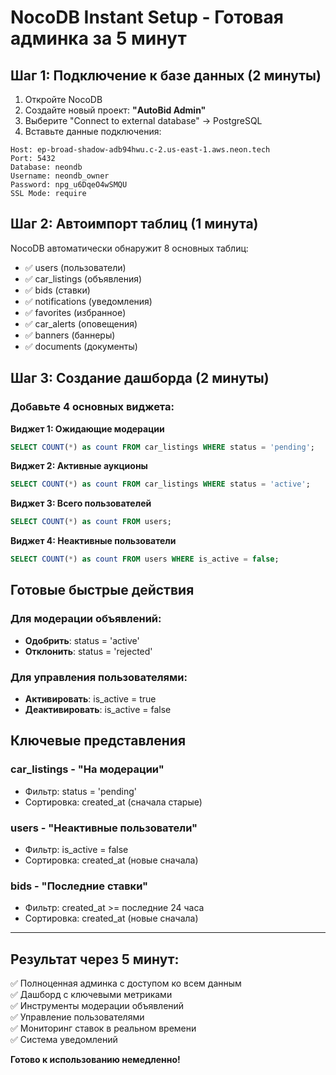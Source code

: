 # NocoDB Instant Setup - Готовая админка за 5 минут

## Шаг 1: Подключение к базе данных (2 минуты)

1. Откройте NocoDB
2. Создайте новый проект: **"AutoBid Admin"**
3. Выберите "Connect to external database" → PostgreSQL
4. Вставьте данные подключения:

```
Host: ep-broad-shadow-adb94hwu.c-2.us-east-1.aws.neon.tech
Port: 5432
Database: neondb
Username: neondb_owner
Password: npg_u6DqeO4wSMQU
SSL Mode: require
```

## Шаг 2: Автоимпорт таблиц (1 минута)

NocoDB автоматически обнаружит 8 основных таблиц:
- ✅ users (пользователи)
- ✅ car_listings (объявления) 
- ✅ bids (ставки)
- ✅ notifications (уведомления)
- ✅ favorites (избранное)
- ✅ car_alerts (оповещения)
- ✅ banners (баннеры)
- ✅ documents (документы)

## Шаг 3: Создание дашборда (2 минуты)

### Добавьте 4 основных виджета:

**Виджет 1: Ожидающие модерации**
```sql
SELECT COUNT(*) as count FROM car_listings WHERE status = 'pending';
```

**Виджет 2: Активные аукционы**
```sql
SELECT COUNT(*) as count FROM car_listings WHERE status = 'active';
```

**Виджет 3: Всего пользователей**
```sql
SELECT COUNT(*) as count FROM users;
```

**Виджет 4: Неактивные пользователи**
```sql
SELECT COUNT(*) as count FROM users WHERE is_active = false;
```

## Готовые быстрые действия

### Для модерации объявлений:
- **Одобрить**: status = 'active'
- **Отклонить**: status = 'rejected'

### Для управления пользователями:
- **Активировать**: is_active = true
- **Деактивировать**: is_active = false

## Ключевые представления

### car_listings - "На модерации"
- Фильтр: status = 'pending'
- Сортировка: created_at (сначала старые)

### users - "Неактивные пользователи"  
- Фильтр: is_active = false
- Сортировка: created_at (новые сначала)

### bids - "Последние ставки"
- Фильтр: created_at >= последние 24 часа
- Сортировка: created_at (новые сначала)

---

## Результат через 5 минут:

✅ Полноценная админка с доступом ко всем данным  
✅ Дашборд с ключевыми метриками  
✅ Инструменты модерации объявлений  
✅ Управление пользователями  
✅ Мониторинг ставок в реальном времени  
✅ Система уведомлений  

**Готово к использованию немедленно!**